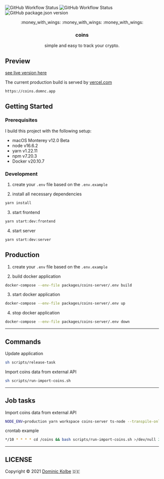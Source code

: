![GitHub Workflow Status](https://img.shields.io/github/workflow/status/dominickolbe/coins/Test?label=tests)
![GitHub Workflow Status](https://img.shields.io/github/workflow/status/dominickolbe/coins/Release?label=release)
![GitHub package.json version](https://img.shields.io/github/package-json/v/dominickolbe/coins)

<p align="center">
  <p align="center">:money_with_wings: :money_with_wings: :money_with_wings:</p>
  <h3 align="center">coins</h3>
  <p align="center">simple and easy to track your crypto.<p>
</p>

## Preview

[see live version here](https://coins.domnc.app)

The current production build is served by [vercel.com](https://vercel.com)

```http
https://coins.domnc.app
```

## Getting Started

### Prerequisites

I build this project with the following setup:

- macOS Monterey v12.0 Beta
- node v16.6.2
- yarn v1.22.11
- npm v7.20.3
- Docker v20.10.7

### Development

1. create your `.env` file based on the `.env.example`

2. install all necessary dependencies

```bash
yarn install
```

3. start frontend

```bash
yarn start:dev:frontend
```

4. start server

```bash
yarn start:dev:server
```

## Production

1. create your `.env` file based on the `.env.example`

2. build docker application

```bash
docker-compose --env-file packages/coins-server/.env build
```

3. start docker application

```bash
docker-compose --env-file packages/coins-server/.env up
```

4. stop docker application

```bash
docker-compose --env-file packages/coins-server/.env down
```

---

## Commands

Update application

```bash
sh scripts/release-task
```

Import coins data from external API

```bash
sh scripts/run-import-coins.sh
```

---

## Job tasks

Import coins data from external API

```bash
NODE_ENV=production yarn workspace coins-server ts-node --transpile-only ./src/tasks/run-import-coins.ts *OPTIONAL_PAGE*
```

crontab example

```bash
*/10 * * * * cd /coins && bash scripts/run-import-coins.sh >/dev/null 2>&1
```

---

## LICENSE

Copyright © 2021 [Dominic Kolbe](https://dominickolbe.dk) :de:
